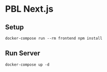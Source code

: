 # PBL Next.js

## Setup

```
docker-compose run --rm frontend npm install
```

## Run Server

```
docker-compose up -d
```
